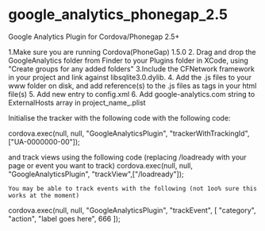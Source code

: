 google_analytics_phonegap_2.5
=============================

Google Analytics Plugin for Cordova/Phonegap 2.5+




1.Make sure you are running Cordova(PhoneGap) 1.5.0
2. Drag and drop the GoogleAnalytics folder from Finder to your Plugins folder in XCode, using "Create groups for any added folders"
3.Include the CFNetwork framework in your project and link against libsqlite3.0.dylib.
4. Add the .js files to your www folder on disk, and add reference(s) to the .js files as tags in your html file(s)
5. Add new entry <plugin name="googleAnalyticsPlugin" value="GoogleAnalyticsPlugin" /> to config.xml
6. Add google-analytics.com string to ExternalHosts array in project_name_.plist 



Initialise the tracker with the following code with the following code:

cordova.exec(null, null, "GoogleAnalyticsPlugin", "trackerWithTrackingId",["UA-0000000-00"]);


and track views using the following code (replacing /loadready with your page or event you want to track)
	cordova.exec(null, null, "GoogleAnalyticsPlugin", "trackView",["/loadready"]);
	
	You may be able to track events with the following (not 1oo% sure this works at the moment)
	
cordova.exec(null, null, "GoogleAnalyticsPlugin", "trackEvent", [ "category", "action", "label goes here", 666 ]);
	
